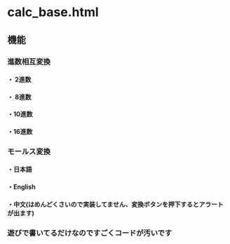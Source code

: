 # calc_base.html
## 機能
### 進数相互変換
#### ・ 2進数
#### ・ 8進数
#### ・10進数
#### ・16進数
### モールス変換
#### ・日本語
#### ・English
#### ・中文(はめんどくさいので実装してません、変換ボタンを押下するとアラートが出ます)

### 遊びで書いてるだけなのですごくコードが汚いです
